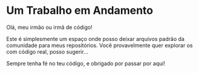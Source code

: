 # Um Trabalho em Andamento

Olá, meu irmão ou irmã de código!

Este é simplesmente um espaço onde posso deixar arquivos padrão da comunidade para
meus repositórios. Você provavelmente quer explorar os com código real, posso sugerir...

Sempre tenha fé no teu código, e obrigado por passar por aqui!
